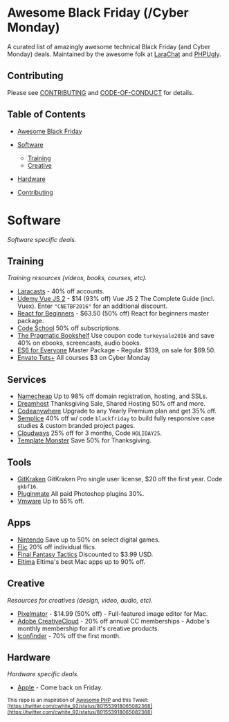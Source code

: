 # Awesome Black Friday (/Cyber Monday)

A curated list of amazingly awesome technical Black Friday (and Cyber Monday) deals. Maintained by the awesome folk at [LaraChat](https://larachat.co) and [PHPUgly](https://phpugly.com/).

## Contributing
Please see [CONTRIBUTING](https://github.com/smayzes/awesome-blackfriday/blob/master/CONTRIBUTING.md) and [CODE-OF-CONDUCT](https://github.com/smayzes/awesome-blackfriday/blob/master/CODE-OF-CONDUCT.md) for details.

## Table of Contents
- [Awesome Black Friday](#awesome-black-friday-cyber-monday)
- [Software](#software)
    - [Training](#training)
    - [Creative](#creative)
- [Hardware](#hardware)


- [Contributing](#contributing)


# Software
*Software specific deals.*

## Training
*Training resources (videos, books, courses, etc).*

* [Laracasts](https://laracasts.com/sales/2016) - 40% off accounts.
* [Udemy Vue JS 2](https://www.udemy.com/vuejs-2-the-complete-guide/) - $14 (93% off) Vue JS 2 The Complete Guide (incl. Vuex). Enter `"CNETBF2016"` for an additional discount.
* [React for Beginners](https://reactforbeginners.com/) - $63.50 (50% off) React for beginners master package.
* [Code School](https://www.codeschool.com/pricing) 50% off subscriptions.
* [The Pragmatic Bookshelf](https://pragprog.com/) Use coupon code `turkeysale2016` and save 40% on ebooks, screencasts, audio books.
* [ES6 for Everyone](https://es6.io/) Master Package - Regular $139, on sale for $69.50.
* [Envato Tuts+](https://code.tutsplus.com/tutorials) All courses $3 on Cyber Monday

## Services

* [Namecheap](https://www.namecheap.com/domain-hosting-ssl-deals/black-friday.aspx) Up to 98% off domain registration, hosting, and SSLs.
* [Dreamhost](https://www.dreamhost.com/promo/thanksgiving/) Thanksgiving Sale, Shared Hosting  50% off and more.
* [Codeanywhere](https://codeanywhere.com/) Upgrade to any Yearly Premium plan and get 35% off.
* [Semplice](http://www.semplicelabs.com/) 40% off w/ code `blackfriday` to build fully responsive case studies & custom branded project pages.
* [Cloudways](https://platform.cloudways.com/signup) 25% off for 3 months, Code `HOLIDAY25`.
* [Template Monster](http://www.templatemonster.com/) Save 50% for Thanksgiving.

## Tools

* [GitKraken](https://gitkraken.com/) GitKraken Pro single user license, $20 off the first year. Code `gkbf16`.
* [Pluginmate](https://pluginmate.com) All paid Photoshop plugins 30%.
* [Vmware](http://store.vmware.com/store/vmware/en_US/home) Up to 55% off.

## Apps

* [Nintendo](http://happyholidays.nintendo.com/cyber-deals) Save up to 50% on select digital games.
* [Flic](https://flic.io/) 20% off individual flics.
* [Final Fantasy Tactics](https://itunes.apple.com/ca/app/final-fantasy-tactics-war/id446760220?mt=8&ign-mpt=uo%3D4) Discounted to $3.99 USD.
* [Eltima](http://mac.eltima.com/deals/) Eltima's best Mac apps up to 90% off.

## Creative
*Resources for creatives (design, video, audio, etc).*

* [Pixelmator](https://itunes.apple.com/us/app/pixelmator/id407963104) - $14.99 (50% off) - Full-featured image editor for Mac.
* [Adobe CreativeCloud](https://creative.adobe.com/plans?sdid=KSODC&sdid=952G4XMS&92X1519156Xa668f26d5b8257ab50ab3f0b9a413fc2) - 20% off annual CC memberships - Adobe's monthly membership for all it's creative products.
* [Iconfinder](https://www.iconfinder.com/blackfriday) - 70% off the first month.

## Hardware
*Hardware specific deals.*

* [Apple](http://www.apple.com/shop/gifts/one-day-shopping-event) - Come back on Friday.


<sup>This repo is an inspiration of [Awesome PHP](https://github.com/ziadoz/awesome-php) and this Tweet: [https://twitter.com/cwhite_92/status/801553918065082368](https://twitter.com/cwhite_92/status/801553918065082368)</sup>
